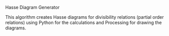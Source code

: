 Hasse Diagram Generator

This algorithm creates Hasse diagrams for divisibility relations (partial order relations) using Python for the calculations and Processing
for drawing the diagrams.

